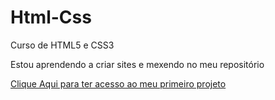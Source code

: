 # Html-Css
 Curso de HTML5 e CSS3 

 Estou aprendendo a criar sites e mexendo no meu repositório

 <a href="https://lucas-raizaro.github.io/Html-Css/desafio/primeiro%20projeto/">Clique Aqui para ter acesso ao meu primeiro projeto </a>
